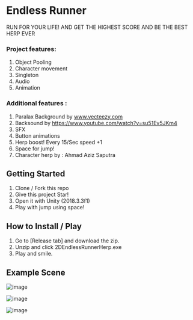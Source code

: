 # Endless Runner
RUN FOR YOUR LIFE! AND GET THE HIGHEST SCORE AND BE THE BEST HERP EVER

### Project features:
1. Object Pooling
2. Character movement
3. Singleton
4. Audio
5. Animation

### Additional features :
1. Paralax Background by www.vecteezy.com
2. Backsound by https://www.youtube.com/watch?v=su51Ev5JKm4
3. SFX
4. Button animations
5. Herp boost! Every 15/Sec speed +1
6. Space for jump!
7. Character herp by : Ahmad Aziz Saputra

## Getting Started
1. Clone / Fork this repo
2. Give this project Star!
2. Open it with Unity (2018.3.3f1)
3. Play with jump using space!

## How to Install / Play
1. Go to [Release tab] and download the zip.
2. Unzip and click 2DEndlessRunnerHerp.exe
3. Play and smile.

## Example Scene
![image](https://user-images.githubusercontent.com/19890311/133175580-98034de8-e402-4d3d-8ad6-fa918259bf63.png)

![image](https://user-images.githubusercontent.com/19890311/133175570-2c2d767a-5b8c-4d81-b184-9c5a660bbca0.png)

![image](https://user-images.githubusercontent.com/19890311/133175591-2332e3a3-1891-4f85-99e0-c74fe9f476b9.png)
